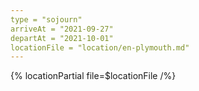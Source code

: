 ```yaml
---
type = "sojourn"
arriveAt = "2021-09-27"
departAt = "2021-10-01"
locationFile = "location/en-plymouth.md"
---
```


{% locationPartial file=$locationFile /%}
